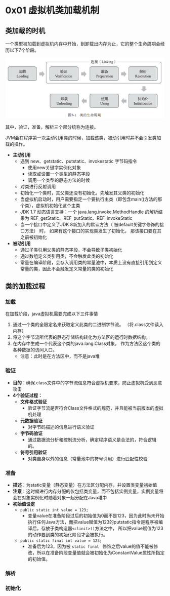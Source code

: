 # 0x01 虚拟机类加载机制

## 类加载的时机

一个类型被加载到虚拟机内存中开始，到卸载出内存为止，它的整个生命周期会经历以下7个阶段。

![](https://raw.githubusercontent.com/yxcoder1997/PictureBed/master/img/20200810125916.png)

其中，验证，准备，解析三个部分统称为连接。

JVM会在程序第一次主动引用类的时候，加载该类，被动引用时并不会引发类加载的操作。

- **主动引用**
  - 遇到 new、getstatic、putstatic、invokestatic 字节码指令
    - 使用new关键字实例化对象
    - 读取或设置一个类型的静态字段
    - 调用一个类型的静态方法的时候
  - 对类进行反射调用
  - 初始化一个类时，其父类还没有初始化，先触发其父类的初始化
  - 当虚拟机启动时，用户需要指定一个要执行主类（即包含main()方法的那个类），虚拟机初始化这个主类
  - JDK 1.7 动态语言支持：一个 java.lang.invoke.MethodHandle 的解析结果为 REF_getStatic、REF_putStatic、REF_invokeStatic
  - 当一个接口中定义了JDK 8新加入的默认方法（ 被default关键字修饰的接口方法） 时， 如果有这个接口的实现类发生了初始化， 那该接口要在其之前被初始化
- **被动引用**
  - 通过子类引用父类的静态字段，不会导致子类初始化
  - 通过数组定义类引用类，不会触发此类的初始化
  - 常量在编译阶段，会存入调用类的常量池中，本质上没有直接引用到定义常量的类，因此不会触发定义常量的类的初始化

## 类的加载过程

### 加载

在加载阶段，java虚拟机需要完成以下三件事情

1. 通过一个类的全限定名来获取定义此类的二进制字节流。 （将.class文件读入内存）
2. 将这个字节流所代表的静态存储结构转化为方法区的运行时数据结构。 
3. 在内存中生成一个代表这个类的java.lang.Class对象， 作为方法区这个类的各种数据的访问入口。 
   - 注意：此时是在方法区中，而不是java堆

### 验证

- **目的**：确保.class文件中的字节流信息符合虚拟机要求，防止虚拟机受到恶意攻击
- **4个验证过程：**
  - **文件格式验证**
    - 验证字节流是否符合Class文件格式的规范，并且能被当前版本的虚拟机处理
  - **元数据验证**
    - 对字节码描述的信息进行语义验证
  - **字节码验证**
    - 通过数据流分析和控制流分析，确定程序语义是合法的，符合逻辑的。
  - **符号引用验证**
    - 对类自身以外的信息（常量池中的符号引用）进行匹配性校验

### 准备

- **描述**：为static变量（静态变量）在方法区分配内存，并设置类变量初始值
- **注意**：这时候进行内存分配的仅包括类变量，而不包括实例变量，实例变量将会在对象实例化时随着对象一起分配在Java堆中
- **初始值设定**
  - `public static int value = 123; ` 
    - 变量value在准备阶段过后的初始值为0而不是123，因为此时尚未开始执行任何Java方法，而把value赋值为123的putstatic指令是程序被编译后，存放于类构造器`<clinit>()`方法之中， 所以把value赋值为123的动作要到类的初始化阶段才会被执行。
  - `public static final int value = 123; `
    - 准备后为123，因为被 `static final ` 修饰之后value的值不能被修改，所以在准备阶段变量值就会被初始化为ConstantValue属性所指定的初始值。 



### 解析



### 初始化

